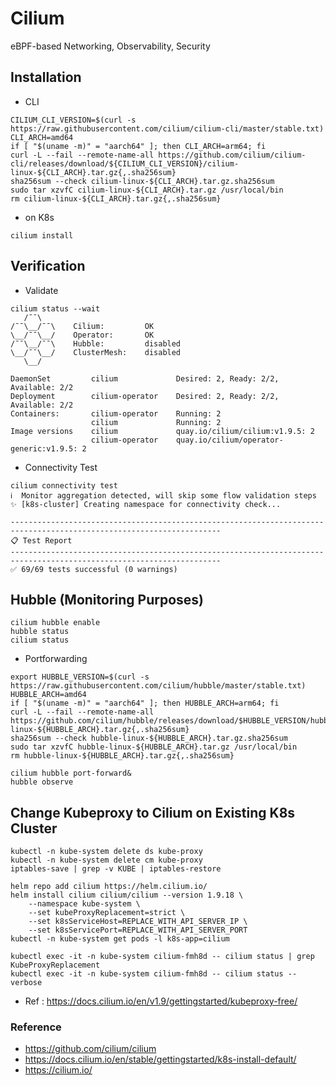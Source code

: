 # Cilium
eBPF-based Networking, Observability, Security

## Installation
- CLI
```
CILIUM_CLI_VERSION=$(curl -s https://raw.githubusercontent.com/cilium/cilium-cli/master/stable.txt)
CLI_ARCH=amd64
if [ "$(uname -m)" = "aarch64" ]; then CLI_ARCH=arm64; fi
curl -L --fail --remote-name-all https://github.com/cilium/cilium-cli/releases/download/${CILIUM_CLI_VERSION}/cilium-linux-${CLI_ARCH}.tar.gz{,.sha256sum}
sha256sum --check cilium-linux-${CLI_ARCH}.tar.gz.sha256sum
sudo tar xzvfC cilium-linux-${CLI_ARCH}.tar.gz /usr/local/bin
rm cilium-linux-${CLI_ARCH}.tar.gz{,.sha256sum}
```

- on K8s
```
cilium install
```

## Verification
- Validate
```
cilium status --wait
   /¯¯\
/¯¯\__/¯¯\    Cilium:         OK
\__/¯¯\__/    Operator:       OK
/¯¯\__/¯¯\    Hubble:         disabled
\__/¯¯\__/    ClusterMesh:    disabled
   \__/

DaemonSet         cilium             Desired: 2, Ready: 2/2, Available: 2/2
Deployment        cilium-operator    Desired: 2, Ready: 2/2, Available: 2/2
Containers:       cilium-operator    Running: 2
                  cilium             Running: 2
Image versions    cilium             quay.io/cilium/cilium:v1.9.5: 2
                  cilium-operator    quay.io/cilium/operator-generic:v1.9.5: 2
```

- Connectivity Test
```
cilium connectivity test
ℹ️  Monitor aggregation detected, will skip some flow validation steps
✨ [k8s-cluster] Creating namespace for connectivity check...

---------------------------------------------------------------------------------------------------------------------
📋 Test Report
---------------------------------------------------------------------------------------------------------------------
✅ 69/69 tests successful (0 warnings)
```

## Hubble (Monitoring Purposes)
```
cilium hubble enable
hubble status
cilium status
```

- Portforwarding
```
export HUBBLE_VERSION=$(curl -s https://raw.githubusercontent.com/cilium/hubble/master/stable.txt)
HUBBLE_ARCH=amd64
if [ "$(uname -m)" = "aarch64" ]; then HUBBLE_ARCH=arm64; fi
curl -L --fail --remote-name-all https://github.com/cilium/hubble/releases/download/$HUBBLE_VERSION/hubble-linux-${HUBBLE_ARCH}.tar.gz{,.sha256sum}
sha256sum --check hubble-linux-${HUBBLE_ARCH}.tar.gz.sha256sum
sudo tar xzvfC hubble-linux-${HUBBLE_ARCH}.tar.gz /usr/local/bin
rm hubble-linux-${HUBBLE_ARCH}.tar.gz{,.sha256sum}

cilium hubble port-forward&
hubble observe
```

## Change Kubeproxy to Cilium on Existing K8s Cluster
```
kubectl -n kube-system delete ds kube-proxy
kubectl -n kube-system delete cm kube-proxy
iptables-save | grep -v KUBE | iptables-restore

helm repo add cilium https://helm.cilium.io/
helm install cilium cilium/cilium --version 1.9.18 \
    --namespace kube-system \
    --set kubeProxyReplacement=strict \
    --set k8sServiceHost=REPLACE_WITH_API_SERVER_IP \
    --set k8sServicePort=REPLACE_WITH_API_SERVER_PORT
kubectl -n kube-system get pods -l k8s-app=cilium

kubectl exec -it -n kube-system cilium-fmh8d -- cilium status | grep KubeProxyReplacement
kubectl exec -it -n kube-system cilium-fmh8d -- cilium status --verbose
```
- Ref : https://docs.cilium.io/en/v1.9/gettingstarted/kubeproxy-free/

### Reference
- https://github.com/cilium/cilium
- https://docs.cilium.io/en/stable/gettingstarted/k8s-install-default/
- https://cilium.io/
